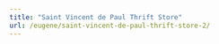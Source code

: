 ```yaml
---
title: "Saint Vincent de Paul Thrift Store"
url: /eugene/saint-vincent-de-paul-thrift-store-2/
---
```

